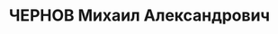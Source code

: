 ---
title: ЧЕРНОВ Михаил Александрович
description: "Род. в 1891, Костромская губ., Кинешемский уезд, дер. Тезино, русский,\
  \ обр.: незаконченное высшее, член ВКП(б) (бывший член фракции меньшевиков). Проживал:\
  \ Москва, ул. Серафимовича, д. 2 (Дом правительства), кв. 196. Нарком земледелия\
  \ СССР \n  Арестован 07.11.1937. Обв. в участии в к.-р. шпионско-террористической\
  \ организации. Приговор: ВК ВС СССР, 13.03.1938 – ВМН. Расстрелян 15.03.1938, г.Москва.\
  \ \n  Реабилитирован Пленумом Верховного суда СССР 04.02.1988"
---